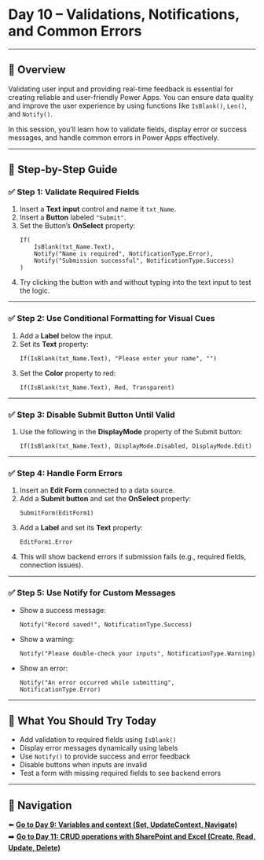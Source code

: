 
# Day 10 – Validations, Notifications, and Common Errors

---

## 📝 Overview

Validating user input and providing real-time feedback is essential for creating reliable and user-friendly Power Apps. You can ensure data quality and improve the user experience by using functions like `IsBlank()`, `Len()`, and `Notify()`.

In this session, you’ll learn how to validate fields, display error or success messages, and handle common errors in Power Apps effectively.

---

## 🧭 Step-by-Step Guide

### ✅ Step 1: Validate Required Fields

1. Insert a **Text input** control and name it `txt_Name`.
2. Insert a **Button** labeled `"Submit"`.
3. Set the Button’s **OnSelect** property:
   ```powerfx
   If(
       IsBlank(txt_Name.Text),
       Notify("Name is required", NotificationType.Error),
       Notify("Submission successful", NotificationType.Success)
   )
   ```
4. Try clicking the button with and without typing into the text input to test the logic.

---

### ✅ Step 2: Use Conditional Formatting for Visual Cues

1. Add a **Label** below the input.
2. Set its **Text** property:
   ```powerfx
   If(IsBlank(txt_Name.Text), "Please enter your name", "")
   ```
3. Set the **Color** property to red:
   ```powerfx
   If(IsBlank(txt_Name.Text), Red, Transparent)
   ```

---

### ✅ Step 3: Disable Submit Button Until Valid

1. Use the following in the **DisplayMode** property of the Submit button:
   ```powerfx
   If(IsBlank(txt_Name.Text), DisplayMode.Disabled, DisplayMode.Edit)
   ```

---

### ✅ Step 4: Handle Form Errors

1. Insert an **Edit Form** connected to a data source.
2. Add a **Submit button** and set the **OnSelect** property:
   ```powerfx
   SubmitForm(EditForm1)
   ```
3. Add a **Label** and set its **Text** property:
   ```powerfx
   EditForm1.Error
   ```
4. This will show backend errors if submission fails (e.g., required fields, connection issues).

---

### ✅ Step 5: Use Notify for Custom Messages

- Show a success message:
  ```powerfx
  Notify("Record saved!", NotificationType.Success)
  ```

- Show a warning:
  ```powerfx
  Notify("Please double-check your inputs", NotificationType.Warning)
  ```

- Show an error:
  ```powerfx
  Notify("An error occurred while submitting", NotificationType.Error)
  ```

---

## 🔎 What You Should Try Today

- Add validation to required fields using `IsBlank()`
- Display error messages dynamically using labels
- Use `Notify()` to provide success and error feedback
- Disable buttons when inputs are invalid
- Test a form with missing required fields to see backend errors

---

## 🔁 Navigation

⬅️ [**Go to Day 9: Variables and context (Set, UpdateContext, Navigate)**](/PowerPlatform/Power%20Platform%2030%20days/Day09.md)  
➡️ [**Go to Day 11: CRUD operations with SharePoint and Excel (Create, Read, Update, Delete)**](/PowerPlatform/Power%20Platform%2030%20days/Day11.md)
